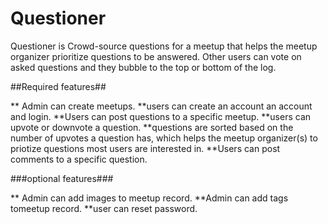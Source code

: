 # Questioner

Questioner is Crowd-source questions for a meetup that helps the meetup organizer prioritize
questions to be answered. Other users can vote on asked questions and they bubble to the top or bottom of the log.

##Required features##

** Admin can create meetups.
**users can create an account an account and login.
**Users can post questions to a specific meetup.
**users can upvote or downvote a question.
**questions are sorted based on the number of upvotes a question has, which helps the meetup organizer(s) to priotize questions most users are interested in.
**Users can post comments to a specific question.


###optional features###

** Admin can add images to meetup record.
**Admin can add tags tomeetup record.
**user can reset password.
